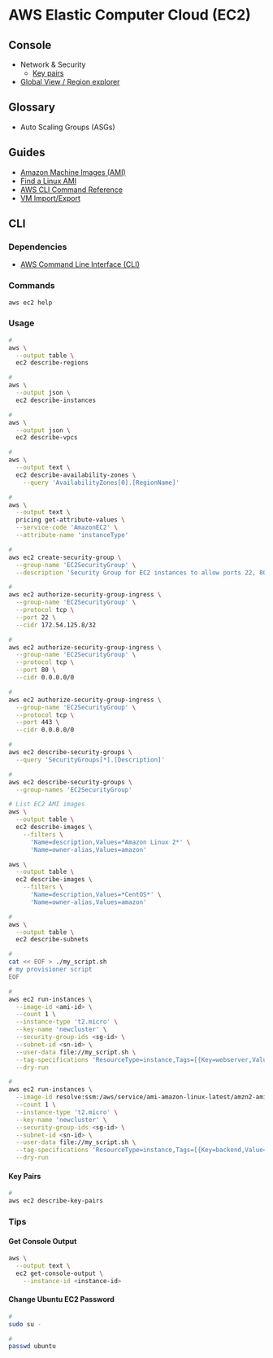# AWS Elastic Computer Cloud (EC2)

<!--
On-demand instances
Reserved instances
Spot instances

https://www.youtube.com/watch?v=F8jXE-_hdfg
-->

## Console

- Network & Security
  - [Key pairs](https://console.aws.amazon.com/ec2/home#KeyPairs:)
- [Global View / Region explorer](https://console.aws.amazon.com/ec2globalview/home?skipRegion=true#)

## Glossary

- Auto Scaling Groups (ASGs)

## Guides

- [Amazon Machine Images (AMI)](https://docs.aws.amazon.com/AWSEC2/latest/UserGuide/AMIs.html)
- [Find a Linux AMI](https://docs.aws.amazon.com/AWSEC2/latest/UserGuide/finding-an-ami.html)
- [AWS CLI Command Reference](https://docs.aws.amazon.com/cli/latest/reference/ec2/index.html)
- [VM Import/Export](https://aws.amazon.com/ec2/vm-import/)

## CLI

### Dependencies

- [AWS Command Line Interface (CLI)](/aws/aws-cli.md)

### Commands

```sh
aws ec2 help
```

### Usage

<!--
aws ec2 describe-vpcs --query 'Vpcs[].VpcId'

aws ec2 describe-vpcs \
  --region us-east-1 \
  --filters Name=tag:Name,Values=Kubernetes \
  --query Vpcs[].VpcId | \
    grep -i vpc | \
      cut -f 1
-->

```sh
#
aws \
  --output table \
  ec2 describe-regions

#
aws \
  --output json \
  ec2 describe-instances

#
aws \
  --output json \
  ec2 describe-vpcs

#
aws \
  --output text \
  ec2 describe-availability-zones \
    --query 'AvailabilityZones[0].[RegionName]'

#
aws \
  --output text \
  pricing get-attribute-values \
  --service-code 'AmazonEC2' \
  --attribute-name 'instanceType'

#
aws ec2 create-security-group \
  --group-name 'EC2SecurityGroup' \
  --description 'Security Group for EC2 instances to allow ports 22, 80 and 443'

#
aws ec2 authorize-security-group-ingress \
  --group-name 'EC2SecurityGroup' \
  --protocol tcp \
  --port 22 \
  --cidr 172.54.125.8/32

#
aws ec2 authorize-security-group-ingress \
  --group-name 'EC2SecurityGroup' \
  --protocol tcp \
  --port 80 \
  --cidr 0.0.0.0/0

#
aws ec2 authorize-security-group-ingress \
  --group-name 'EC2SecurityGroup' \
  --protocol tcp \
  --port 443 \
  --cidr 0.0.0.0/0

#
aws ec2 describe-security-groups \
  --query 'SecurityGroups[*].[Description]'

#
aws ec2 describe-security-groups \
  --group-names 'EC2SecurityGroup'

# List EC2 AMI images
aws \
  --output table \
  ec2 describe-images \
    --filters \
      'Name=description,Values=*Amazon Linux 2*' \
      'Name=owner-alias,Values=amazon'

aws \
  --output table \
  ec2 describe-images \
    --filters \
      'Name=description,Values=*CentOS*' \
      'Name=owner-alias,Values=amazon'

#
aws \
  --output table \
  ec2 describe-subnets

#
cat << EOF > ./my_script.sh
# my provisioner script
EOF

#
aws ec2 run-instances \
  --image-id <ami-id> \
  --count 1 \
  --instance-type 't2.micro' \
  --key-name 'newcluster' \
  --security-group-ids <sg-id> \
  --subnet-id <sn-id> \
  --user-data file://my_script.sh \
  --tag-specifications 'ResourceType=instance,Tags=[{Key=webserver,Value=production}]' \
  --dry-run

#
aws ec2 run-instances \
  --image-id resolve:ssm:/aws/service/ami-amazon-linux-latest/amzn2-ami-hvm-x86_64-gp2 \
  --count 1 \
  --instance-type 't2.micro' \
  --key-name 'newcluster' \
  --security-group-ids <sg-id> \
  --subnet-id <sn-id> \
  --user-data file://my_script.sh \
  --tag-specifications 'ResourceType=instance,Tags=[{Key=backend,Value=inventory1}]' \
  --dry-run
```

<!--
aws \
  --output text \
  ec2 describe-vpcs \
    --filter 'Name=tag:Name,Values=Kubernetes' \
    --query 'Vpcs[0].VpcId'
-->

<!--
aws ec2 detach-volume --volume-id "$1" --force
-->

<!--
aws ec2 describe-instances \
  --profile poc \
  --region us-east-1 | \
    grep "PrivateIpAddress" | \
      grep 10.101 | \
        grep -v "," | \
          awk '{print $2}' | \
            sort | \
              uniq
-->

#### Key Pairs

```sh
#
aws ec2 describe-key-pairs
```

<!--
export privatekey=bastion
aws ec2 create-key-pair \
    --key-name ${privatekey} \
    --key-type rsa \
    --key-format pem \
    --query "KeyMaterial" \
    --output text > ${privatekey}.pem

mv $(basename $(pwd)).pem ~/.ssh/

export privatekey=ubuntu
ssh-keygen -t rsa -f ${privatekey}
aws ec2 import-key-pair --key-name ${privatekey} --public-key-material fileb://${privatekey}.pub

#ssh-keygen -y -f ${privatekey} >> ${privatekey}_public.pub
-->

### Tips

<!-- ####

```sh
for AWS_REGION in $(aws ec2 describe-regions --output text | cut -f 4)
do
  echo -e "\nListing instances in region: '$AWS_REGION'..."
  aws ec2 describe-instances --region "$AWS_REGION" | \
    jq '.Reservations[] | ( .Instances[] | {state: .State.Name, name: .KeyName, Tag_Name: .Tags[].Value,type: .InstanceType, key: .KeyName})'
done
``` -->

#### Get Console Output

```sh
aws \
  --output text \
  ec2 get-console-output \
    --instance-id <instance-id>
```

<!--
tail -f /var/log/syslog
-->

#### Change Ubuntu EC2 Password

```sh
#
sudo su -

#
passwd ubuntu
```
